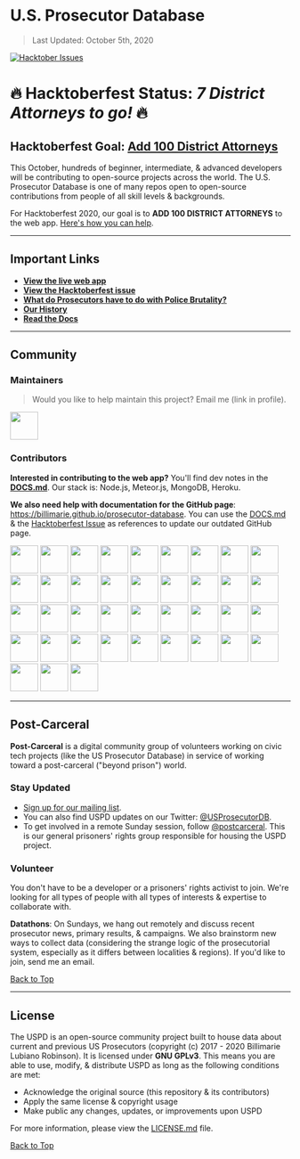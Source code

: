# U.S. Prosecutor Database
> Last Updated: October 5th, 2020

[![Hacktober Issues](https://img.shields.io/github/hacktoberfest/2020/billimarie/prosecutor-database?style=plastic)](https://github.com/billimarie/prosecutor-database/issues?q=is%3Aissue+label%3AHacktober)

# 🔥 Hacktoberfest Status: *7 District Attorneys to go!* 🔥

## Hacktoberfest Goal: [Add 100 District Attorneys](https://github.com/billimarie/prosecutor-database/issues/80)

This October, hundreds of beginner, intermediate, & advanced developers will be contributing to open-source projects across the world. The U.S. Prosecutor Database is one of many repos open to open-source contributions from people of all skill levels & backgrounds.

For Hacktoberfest 2020, our goal is to **ADD 100 DISTRICT ATTORNEYS** to the web app. [Here's how you can help](https://github.com/billimarie/prosecutor-database/issues/80).

---

## Important Links
- **[View the live web app](https://us-prosecutor-database.herokuapp.com/)**
- **[View the Hacktoberfest issue](https://github.com/billimarie/prosecutor-database/issues/80)**
- **[What do Prosecutors have to do with Police Brutality?](https://github.com/billimarie/prosecutor-database/blob/master/DOCS.md#0-history-why-prosecutors)**
- **[Our History](https://github.com/billimarie/prosecutor-database/blob/master/DOCS.md#1-overview)**
- **[Read the Docs](https://github.com/billimarie/prosecutor-database/blob/master/DOCS.md)**

---

## Community

### Maintainers
> Would you like to help maintain this project? Email me (link in profile).

<a href="https://github.com/billimarie" target="_blank"><img src="https://avatars1.githubusercontent.com/u/6895471?s=60&v=4" width="50px"></a>

### Contributors

**Interested in contributing to the web app?** You'll find dev notes in the [**DOCS.md**](https://github.com/billimarie/prosecutor-database/blob/master/DOCS.md). Our stack is: Node.js, Meteor.js, MongoDB, Heroku.

**We also need help with documentation for the GitHub page**: https://billimarie.github.io/prosecutor-database. You can use the [DOCS.md](https://github.com/billimarie/prosecutor-database/blob/master/DOCS.md) & the [Hacktoberfest Issue](https://github.com/billimarie/prosecutor-database/issues/80) as references to update our outdated GitHub page.

<a href="https://github.com/billimarie" target="_blank"><img src="https://avatars1.githubusercontent.com/u/6895471?s=60&v=4" width="50px"></a> <a href="https://github.com/dbhatia247" target="_blank"><img src="https://avatars2.githubusercontent.com/u/28025453?s=60&v=4" width="50px"></a> <a href="https://github.com/maxxgl" target="_blank"><img src="https://avatars0.githubusercontent.com/u/20944914?s=60&v=4" width="50px"></a> <a href="https://github.com/taylor-brudos" target="_blank"><img src="https://avatars3.githubusercontent.com/u/39247698?s=60&v=4" width="50px"></a> <a href="https://github.com/ryanwardle" target="_blank"><img src="https://avatars2.githubusercontent.com/u/37915565?s=60&v=4" width="50px"></a> <a href="https://github.com/Thai56" target="_blank"><img src="https://avatars1.githubusercontent.com/u/16358617?s=60&v=4" width="50px"></a> <a href="https://github.com/wnorrad" target="_blank"><img src="https://avatars0.githubusercontent.com/u/29986200?s=60&v=4" width="50px"></a> <a href="https://github.com/rcalimlim" target="_blank"><img src="https://avatars0.githubusercontent.com/u/13503461?s=60&v=4" width="50px"></a> <a href="https://github.com/jeremyfiel" target="_blank"><img src="https://avatars3.githubusercontent.com/u/32110157?s=60&v=4" width="50px"></a> <a href="https://github.com/davidth4ever2" target="_blank"><img src="https://avatars3.githubusercontent.com/u/2314743?s=60&v=4" width="50px"></a> <a href="https://github.com/baconbones" target="_blank"><img src="https://avatars0.githubusercontent.com/u/40526815?s=60&v=4" width="50px"></a> <a href="https://github.com/MilesHamilton" target="_blank"><img src="https://avatars3.githubusercontent.com/u/46730797?s=60&v=4" width="50px"></a> <a href="https://github.com/Cybeeee" target="_blank"><img src="https://avatars1.githubusercontent.com/u/40544593?s=60&v=4" width="50px"></a> <a href="https://github.com/aminamos" target="_blank"><img src="https://avatars0.githubusercontent.com/u/26092352?s=120&v=4" width="50px"></a> <a href="https://github.com/VirtualVulture" target="_blank"><img src="https://avatars1.githubusercontent.com/u/17329142?s=88&v=4" width="50px"></a> <a href="https://github.com/emilyedalton" target="_blank"><img src="https://avatars2.githubusercontent.com/u/42655908?s=88&u=89b9dc741860701a302a79e1f69779caae643d0e&v=4" width="50px"></a> <a href="https://github.com/matthewgallo" target="_blank"><img src="https://avatars2.githubusercontent.com/u/10215203?s=88&u=342de932ab4cc7469eb92562d0e191dcdb6596ed&v=4" width="50px"></a> <a href="https://github.com/06b" target="_blank"><img src="https://avatars3.githubusercontent.com/u/1302542?s=460&u=2c6fda3da88e62ea04fb5baa7d2bd88a6f1794c1&v=4" width="50px" /></a> <a href="https://github.com/BlakeCampbells" target="_blank"><img src="https://avatars1.githubusercontent.com/u/6901655?s=460&u=a0e3506221f4ab5b27ba680d0fdeeeaa795b6fd9&v=4" width="50px" /></a> <a href="https://github.com/caseyryan22465" target="_blank"><img src="https://avatars3.githubusercontent.com/u/39289308?s=460&v=4" width="50px" /></a> <a href="https://github.com/a-s-ahmed" target="_blank"><img src="https://avatars1.githubusercontent.com/u/59892479?s=400&v=4" width="50px" /></a> <a href="https://github.com/hicks2evan" target="_blank"><img src="https://avatars1.githubusercontent.com/u/23247607?s=460&u=f431135eea1346df4155f63e3a026b68fd3e4f4c&v=4" width="50px" /></a> <a href="https://github.com/banjtheman" target="_blank"><img src="https://avatars1.githubusercontent.com/u/696254?s=400&u=488260c17dbe0bf857caa9f642c4b6d47b664df4&v=4" width="50px" /></a> <a href="https://github.com/mattkduran" target="_blank"><img src="https://avatars2.githubusercontent.com/u/19656092?s=460&v=4" width="50px" /></a> <a href="https://github.com/xingwang" target="_blank"><img src="https://avatars3.githubusercontent.com/u/744584?s=460&v=4" width="50px" /></a> <a href="https://github.com/baspalinckx" target="_blank"><img src="https://avatars2.githubusercontent.com/u/27728063?s=400&u=f1fc422bee245da952d88a98fe1ac9ec3eb60afb&v=4" width="50px" /></a> <a href="https://github.com/satanb4" target="_blank"><img src="https://avatars0.githubusercontent.com/u/26685910?s=400&u=54abb55fbc9d9c7c35e219a654d23eaa3d043495&v=4" width="50px" /></a> <a href="https://github.com/michaelknowles" target="_blank"><img src="https://avatars3.githubusercontent.com/u/738582?s=460&v=4" width="50px" /></a> <a href="https://github.com/treyarte" target="_blank"><img src="https://avatars1.githubusercontent.com/u/21246112?s=460&u=c695519d25c0c631ba1a2cac107e0a632b215c97&v=4" width="50px" /></a> <a href="https://github.com/puentejose" target="_blank"><img src="https://avatars3.githubusercontent.com/u/17868919?s=460&u=6318335f25f3da6024305a90031f8ba4fe45a262&v=4" width="50px" /></a> <a href="https://github.com/zoe7" target="_blank"><img src="https://avatars2.githubusercontent.com/u/3652786?s=460&u=97875938ea2cc0d27f32ee35760000a4d818be86&v=4" width="50px" /></a> <a href="https://github.com/fedGL/" target="_blank"><img src="https://avatars3.githubusercontent.com/u/30448072?s=460&u=30478d20849f916f8bdb3cd06d53e73be6f33cdd&v=4" width="50px" /></a> <a href="https://github.com/alain-pham" target="_blank"><img src="https://avatars3.githubusercontent.com/u/31744581?s=460&u=265c199f89be13bebfe6f9ddfbc735bf958db12a&v=4" width="50px" /></a> <a href="https://github.com/shariq1989" target="_blank"><img src="https://avatars3.githubusercontent.com/u/2559167?s=460&u=c5d43a563e79384f9715152aca7514221e9471b5&v=4" width="50px" /></a> <a href="https://github.com/dmtrek14" target="_blank"><img src="https://avatars0.githubusercontent.com/u/3666105?s=460&u=dbe14b51f09cb0c25fc92374c4c36b86ab5b4b0f&v=4" width="50px" /></a> <a href="https://github.com/anjanaMA" target="_blank"><img src="https://avatars1.githubusercontent.com/u/47097652?s=460&v=4" width="50px" /></a> <a href="https://github.com/dmtrek14" target="_blank"><img src="https://avatars0.githubusercontent.com/u/3666105?s=460&u=dbe14b51f09cb0c25fc92374c4c36b86ab5b4b0f&v=4" width="50px" /></a> <a href="https://github.com/anjanaMA" target="_blank"><img src="https://avatars1.githubusercontent.com/u/47097652?s=460&v=4" width="50px" /></a> <a href="https://github.com/ryanmcf10" target="_blank"><img src="https://avatars0.githubusercontent.com/u/6777834?s=400&u=efe83478f475d34d89d6c96b1dca0d746be2656c&v=4" width="50px" /></a>

---

## Post-Carceral

**Post-Carceral** is a digital community group of volunteers working on civic tech projects (like the US Prosecutor Database) in service of working toward a post-carceral ("beyond prison") world.

### Stay Updated

- [Sign up for our mailing list](http://eepurl.com/dqPQdL).
- You can also find USPD updates on our Twitter: [@USProsecutorDB](https://twitter.com/USProsecutorDB).
- To get involved in a remote Sunday session, follow [@postcarceral](https://twitter.com/postcarceral). This is our general prisoners' rights group responsible for housing the USPD project.

### Volunteer

You don't have to be a developer or a prisoners' rights activist to join. We're looking for all types of people with all types of interests & expertise to collaborate with.

**Datathons**: On Sundays, we hang out remotely and discuss recent prosecutor news, primary results, & campaigns. We also brainstorm new ways to collect data (considering the strange logic of the prosecutorial system, especially as it differs between localities & regions). If you'd like to join, send me an email.

[Back to Top](#us-prosecutor-database)

---

## License

The USPD is an open-source community project built to house data about current and previous US Prosecutors (copyright (c) 2017 - 2020 Billimarie Lubiano Robinson). It is licensed under **GNU GPLv3**. This means you are able to use, modify, & distribute USPD as long as the following conditions are met:
- Acknowledge the original source (this repository & its contributors)
- Apply the same license & copyright usage
- Make public any changes, updates, or improvements upon USPD

For more information, please view the [LICENSE.md](/.github/license.md) file.

[Back to Top](#us-prosecutor-database)
